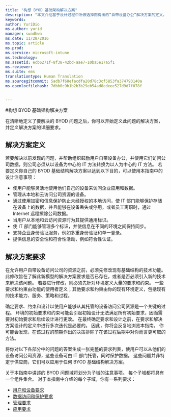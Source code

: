 ```yaml
---
title: "构想 BYOD 基础架构解决方案"
description: "本文介绍基于设计过程中所做选择而得出的“自带设备办公”解决方案的定义。"
keywords: 
author: YuriDio
ms.author: yurid
manager: swadhwa
ms.date: 11/28/2016
ms.topic: article
ms.prod: 
ms.service: microsoft-intune
ms.technology: 
ms.assetid: ecb6271f-8f38-42bd-aae7-10ba5e17a5f1
ms.reviewer: 
ms.suite: ems
translationtype: Human Translation
ms.sourcegitcommit: 5adb7f68efacdfa20d78c3cf5853fa374793140a
ms.openlocfilehash: 7dbb0c9b1b2b3b29eb54ad8cdeee527d9d7f078f


---
```


#<a name="envisioning-the-byod-infrastructure-solution"></a>构想 BYOD 基础架构解决方案

在清晰地定义了要解决的 BYOD 问题之后，你可以开始定义此问题的解决方案，并定义解决方案的详细要求。

## <a name="solution-definition"></a>解决方案定义

若要解决以前发现的问题，并帮助组织鼓励用户自带设备办公，并使用它们访问公司数据，则公司必须从以设备为中心的 IT 方法转换为以人为中心的 IT 方法。 若要定义你自己的 BYOD 基础结构解决方案以达到以下目的，可以使用本指南中的设计注意事项：

- 使用户能够灵活地使用他们自己的设备来访问企业应用和数据。
- 管理从本地和云访问公司资源的设备。
- 通过使用加密和信息保护防止未经授权的本地访问，使 IT 部门能够保护存储在设备上的数据，并且能够在设备丢失或停用，或者员工离职时，通过 Internet 远程擦除公司数据。
- 当用户从本地和云访问资源时为其提供通用标识。
- 使 IT 部门能够管理多个标识，并使信息在不同的环境之间保持同步。
- 支持企业身份验证服务，例如多重身份验证和单一登录。
- 提供信息的安全性和符合性活动，例如符合性认证。

## <a name="solution-requirements"></a>解决方案要求

在允许用户自带设备访问公司的资源之前，必须先修改现有基础结构的技术功能。 此修改旨在了解此新模型的解决方案要求是否已存在，或者是否必须引入新的技术来解决该问题。 若要进行修改，则必须先针对环境定义大量的要求和约束。 一些要求和约束由功能的使用者定义；其他要求和约束由你的现有环境定义，包括现有的技术能力、服务、策略和过程。

确定要求、约束和设计以使用户能够从其托管的设备访问公司资源是一个关键的过程。 环境的初始要求和约束可能会引起初始设计无法满足所有初始要求，因而需要对初始要求和后续设计进行更改。 在最终确定要求和设计之前，在要求和解决方案设计的定义中进行多次迭代是必要的。 因此，你将会反复地浏览本指南。 你可能会发现，在该过程的前期作出的决策排除了在该过程后期中对你而言更可取的方法。

将你对以下各部分中的问题的答案生成一张完整的要求列表，使用户可以从他们的设备访问公司资源，这些设备可由 IT 部门托管，同时保护数据。 这些问题并非特定于供应商，它们可以应用于任何 BYOD 基础结构解决方案。

关于本指南中讲述的 BYOD 问题域将划分为子域的注意事项。 每个子域都将具有一个组件集合。 对于本指南中介绍的每个子域，你有一系列要求：

- [用户和设备要求](byod-user-device-reqs.md)
- [数据访问和保护要求](byod-data-access-protection-reqs.md)
- [管理要求](byod-management-reqs.md)
- [应用要求](byod-app-reqs.md)



<!--HONumber=Nov16_HO4-->


